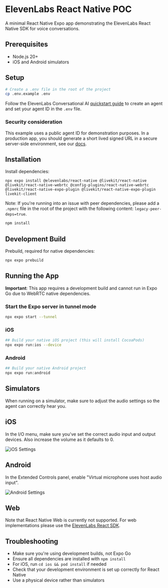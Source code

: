 # ElevenLabs React Native POC

A minimal React Native Expo app demonstrating the ElevenLabs React Native SDK for voice conversations.

## Prerequisites

- Node.js 20+
- iOS and Android simulators

## Setup

```bash
# Create a .env file in the root of the project
cp .env.example .env
```

Follow the ElevenLabs Conversational AI [quickstart guide](https://elevenlabs.io/docs/conversational-ai/quickstart) to create an agent and set your agent ID in the `.env` file.

### Security consideration

This example uses a public agent ID for demonstration purposes. In a production app, you should generate a short lived signed URL in a secure server-side environment, see our [docs](https://elevenlabs.io/docs/conversational-ai/customization/authentication).

## Installation

Install dependencies:

`npx expo install @elevenlabs/react-native @livekit/react-native @livekit/react-native-webrtc @config-plugins/react-native-webrtc @livekit/react-native-expo-plugin @livekit/react-native-expo-plugin livekit-client`

Note: If you're running into an issue with peer dependencies, please add a `.npmrc` file in the root of the project with the following content: `legacy-peer-deps=true`.

```bash
npm install
```

## Development Build

Prebuild, required for native dependencies:

```bash
npx expo prebuild
```

## Running the App

**Important**: This app requires a development build and cannot run in Expo Go due to WebRTC native dependencies.

### Start the Expo server in tunnel mode

```bash
npx expo start --tunnel
```

### iOS

```bash
## Build your native iOS project (this will install CocoaPods)
npx expo run:ios --device
```

### Android

```bash
## Build your native Android project
npx expo run:android
```

## Simulators

When running on a simulator, make sure to adjust the audio settings so the agent can correctly hear you.

## iOS

In the I/O menu, make sure you've set the correct audio input and output devices. Also increase the volume as it defaults to 0.

![iOS Settings](assets/ios-settings.png)

## Android

In the Extended Controls panel, enable "Virtual microphone uses host audio input".

![Android Settings](assets/android-settings.png)

## Web

Note that React Native Web is currently not supported. For web implementations please use the [ElevenLabs React SDK](https://elevenlabs.io/docs/conversational-ai/libraries/react).

## Troubleshooting

- Make sure you're using development builds, not Expo Go
- Ensure all dependencies are installed with `npm install`
- For iOS, run `cd ios && pod install` if needed
- Check that your development environment is set up correctly for React Native
- Use a physical device rather than simulators
